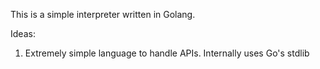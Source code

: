 This is a simple interpreter written in Golang.

Ideas:

1. Extremely simple language to handle APIs. Internally uses Go's stdlib
